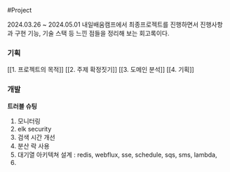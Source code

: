 #Project 

2024.03.26 ~ 2024.05.01 내일배움캠프에서 최종프로젝트를 진행하면서 진행사항과 구현 기능, 기술 스택 등 느낀 점들을 정리해 보는 회고록이다.

### 기획
[[1. 프로젝트의 목적]]
[[2. 주제 확정짓기]]
[[3. 도메인 분석]]
[[4. 기획]]

### 개발
**트러블 슈팅**
1. 모니터링
2. elk security
3. 검색 시간 개선
4. 분산 락 사용
5. 대기열 아키텍쳐 설계 : redis, webflux, sse, schedule, sqs, sms, lambda, 
6. 



